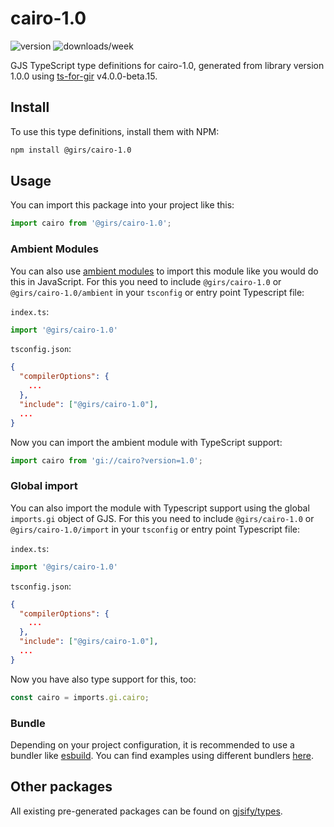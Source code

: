
# cairo-1.0

![version](https://img.shields.io/npm/v/@girs/cairo-1.0)
![downloads/week](https://img.shields.io/npm/dw/@girs/cairo-1.0)


GJS TypeScript type definitions for cairo-1.0, generated from library version 1.0.0 using [ts-for-gir](https://github.com/gjsify/ts-for-gir) v4.0.0-beta.15.


## Install

To use this type definitions, install them with NPM:
```bash
npm install @girs/cairo-1.0
```

## Usage

You can import this package into your project like this:
```ts
import cairo from '@girs/cairo-1.0';
```

### Ambient Modules

You can also use [ambient modules](https://github.com/gjsify/ts-for-gir/tree/main/packages/cli#ambient-modules) to import this module like you would do this in JavaScript.
For this you need to include `@girs/cairo-1.0` or `@girs/cairo-1.0/ambient` in your `tsconfig` or entry point Typescript file:

`index.ts`:
```ts
import '@girs/cairo-1.0'
```

`tsconfig.json`:
```json
{
  "compilerOptions": {
    ...
  },
  "include": ["@girs/cairo-1.0"],
  ...
}
```

Now you can import the ambient module with TypeScript support: 

```ts
import cairo from 'gi://cairo?version=1.0';
```

### Global import

You can also import the module with Typescript support using the global `imports.gi` object of GJS.
For this you need to include `@girs/cairo-1.0` or `@girs/cairo-1.0/import` in your `tsconfig` or entry point Typescript file:

`index.ts`:
```ts
import '@girs/cairo-1.0'
```

`tsconfig.json`:
```json
{
  "compilerOptions": {
    ...
  },
  "include": ["@girs/cairo-1.0"],
  ...
}
```

Now you have also type support for this, too:

```ts
const cairo = imports.gi.cairo;
```

### Bundle

Depending on your project configuration, it is recommended to use a bundler like [esbuild](https://esbuild.github.io/). You can find examples using different bundlers [here](https://github.com/gjsify/ts-for-gir/tree/main/examples).

## Other packages

All existing pre-generated packages can be found on [gjsify/types](https://github.com/gjsify/types).

